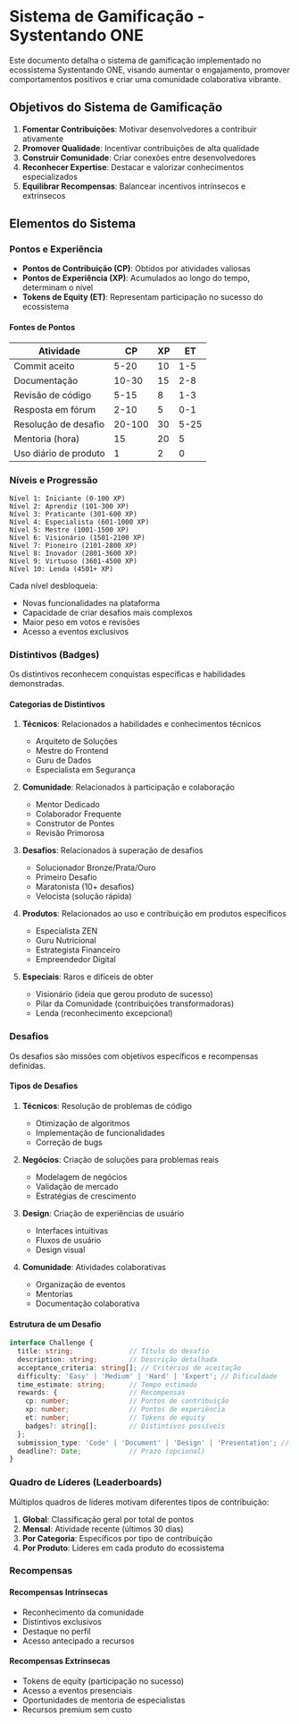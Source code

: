 # Sistema de Gamificação - Systentando ONE

Este documento detalha o sistema de gamificação implementado no ecossistema Systentando ONE, visando aumentar o engajamento, promover comportamentos positivos e criar uma comunidade colaborativa vibrante.

## Objetivos do Sistema de Gamificação

1. **Fomentar Contribuições**: Motivar desenvolvedores a contribuir ativamente
2. **Promover Qualidade**: Incentivar contribuições de alta qualidade
3. **Construir Comunidade**: Criar conexões entre desenvolvedores
4. **Reconhecer Expertise**: Destacar e valorizar conhecimentos especializados
5. **Equilibrar Recompensas**: Balancear incentivos intrínsecos e extrínsecos

## Elementos do Sistema

### Pontos e Experiência

- **Pontos de Contribuição (CP)**: Obtidos por atividades valiosas
- **Pontos de Experiência (XP)**: Acumulados ao longo do tempo, determinam o nível
- **Tokens de Equity (ET)**: Representam participação no sucesso do ecossistema

#### Fontes de Pontos

| Atividade | CP | XP | ET |
|-----------|-----|-----|-----|
| Commit aceito | 5-20 | 10 | 1-5 |
| Documentação | 10-30 | 15 | 2-8 |
| Revisão de código | 5-15 | 8 | 1-3 |
| Resposta em fórum | 2-10 | 5 | 0-1 |
| Resolução de desafio | 20-100 | 30 | 5-25 |
| Mentoria (hora) | 15 | 20 | 5 |
| Uso diário de produto | 1 | 2 | 0 |

### Níveis e Progressão

```
Nível 1: Iniciante (0-100 XP)
Nível 2: Aprendiz (101-300 XP)
Nível 3: Praticante (301-600 XP)
Nível 4: Especialista (601-1000 XP)
Nível 5: Mestre (1001-1500 XP)
Nível 6: Visionário (1501-2100 XP)
Nível 7: Pioneiro (2101-2800 XP)
Nível 8: Inovador (2801-3600 XP)
Nível 9: Virtuoso (3601-4500 XP)
Nível 10: Lenda (4501+ XP)
```

Cada nível desbloqueia:
- Novas funcionalidades na plataforma
- Capacidade de criar desafios mais complexos
- Maior peso em votos e revisões
- Acesso a eventos exclusivos

### Distintivos (Badges)

Os distintivos reconhecem conquistas específicas e habilidades demonstradas.

#### Categorias de Distintivos

1. **Técnicos**: Relacionados a habilidades e conhecimentos técnicos
   - Arquiteto de Soluções
   - Mestre do Frontend
   - Guru de Dados
   - Especialista em Segurança

2. **Comunidade**: Relacionados à participação e colaboração
   - Mentor Dedicado
   - Colaborador Frequente
   - Construtor de Pontes
   - Revisão Primorosa

3. **Desafios**: Relacionados à superação de desafios
   - Solucionador Bronze/Prata/Ouro
   - Primeiro Desafio
   - Maratonista (10+ desafios)
   - Velocista (solução rápida)

4. **Produtos**: Relacionados ao uso e contribuição em produtos específicos
   - Especialista ZEN
   - Guru Nutricional
   - Estrategista Financeiro
   - Empreendedor Digital

5. **Especiais**: Raros e difíceis de obter
   - Visionário (ideia que gerou produto de sucesso)
   - Pilar da Comunidade (contribuições transformadoras)
   - Lenda (reconhecimento excepcional)

### Desafios

Os desafios são missões com objetivos específicos e recompensas definidas.

#### Tipos de Desafios

1. **Técnicos**: Resolução de problemas de código
   - Otimização de algoritmos
   - Implementação de funcionalidades
   - Correção de bugs

2. **Negócios**: Criação de soluções para problemas reais
   - Modelagem de negócios
   - Validação de mercado
   - Estratégias de crescimento

3. **Design**: Criação de experiências de usuário
   - Interfaces intuitivas
   - Fluxos de usuário
   - Design visual

4. **Comunidade**: Atividades colaborativas
   - Organização de eventos
   - Mentorias
   - Documentação colaborativa

#### Estrutura de um Desafio

```typescript
interface Challenge {
  title: string;              // Título do desafio
  description: string;        // Descrição detalhada
  acceptance_criteria: string[]; // Critérios de aceitação
  difficulty: 'Easy' | 'Medium' | 'Hard' | 'Expert'; // Dificuldade
  time_estimate: string;      // Tempo estimado
  rewards: {                  // Recompensas
    cp: number;               // Pontos de contribuição
    xp: number;               // Pontos de experiência
    et: number;               // Tokens de equity
    badges?: string[];        // Distintivos possíveis
  };
  submission_type: 'Code' | 'Document' | 'Design' | 'Presentation'; // Tipo de submissão
  deadline?: Date;            // Prazo (opcional)
}
```

### Quadro de Líderes (Leaderboards)

Múltiplos quadros de líderes motivam diferentes tipos de contribuição:

1. **Global**: Classificação geral por total de pontos
2. **Mensal**: Atividade recente (últimos 30 dias)
3. **Por Categoria**: Específicos por tipo de contribuição
4. **Por Produto**: Líderes em cada produto do ecossistema

### Recompensas

#### Recompensas Intrínsecas
- Reconhecimento da comunidade
- Distintivos exclusivos
- Destaque no perfil
- Acesso antecipado a recursos

#### Recompensas Extrínsecas
- Tokens de equity (participação no sucesso)
- Acesso a eventos presenciais
- Oportunidades de mentoria de especialistas
- Recursos premium sem custo